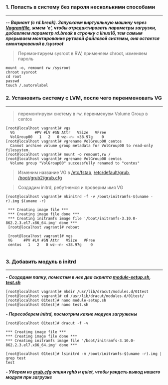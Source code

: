 ### 1. Попасть в систему без пароля несколькими способами
___

***-- Вариант (с rd.break). 
Запускаем виртуальную машину через [Vagrantfile](), жмем 'e', чтобы отредактировать параметры загрузки, добавляем параметр rd.break в строчку с linux16, тем самым прерываем монтирование рутовой файловой системы, она остается смонтированой в /sysroot***

> Перемонтируем sysroot в RW, применяем chroot, изменяем пароль

```console
mount -o, remount rw /sysroot
chroot sysroot
cd root
passwd
touch /.autorelabel
```

### 2. Установить систему с LVM, после чего переименовать VG
---
> перемонтируем систему в rw, переименуем Volume Group в centos
```console 
[root@localhost vagrant]# vgs
  VG         #PV #LV #SN Attr   VSize   VFree
  VolGroup00   1   2   0 wz--n- <38.97g    0 
[root@localhost vagrant]# vgrename VolGroup00 centos
  Cannot archive volume group metadata for VolGroup00 to read-only filesystem.
[root@localhost vagrant]# mount -o remount,rw /         
[root@localhost vagrant]# vgrename VolGroup00 centos
  Volume group "VolGroup00" successfully renamed to "centos"
  ```
  
  > Изменим название VG в  [/etc/fstab](https://github.com/ChurikovAnatolii/UNIT7_INITRD/blob/main/fstab), [/etc/default/grub](https://github.com/ChurikovAnatolii/UNIT7_INITRD/blob/main/grub), [/boot/grub2/grub.cfg](https://github.com/ChurikovAnatolii/UNIT7_INITRD/blob/main/grub.cfg)  
  
  > Создадим initrd, ребутнемся и проверим имя VG  
  ```console
  [root@localhost vagrant]# mkinitrd -f -v /boot/initramfs-$(uname -r).img $(uname -r)
  
   *** Creating image file ***
   *** Creating image file done ***
   *** Creating initramfs image file '/boot/initramfs-3.10.0-862.2.3.el7.x86_64.img' done ***
   [root@localhost vagrant]# reboot
   
   [root@localhost vagrant]# vgs
   VG     #PV #LV #SN Attr   VSize   VFree
   centos   1   2   0 wz--n- <38.97g    0 
   
  ```
### 3. Добавить модуль в initrd
---
***- Создадим папку, поместим в нее два скрипта [module-setup.sh](https://github.com/ChurikovAnatolii/UNIT7_INITRD/blob/main/module_setup.sh), [test.sh](https://github.com/ChurikovAnatolii/UNIT7_INITRD/blob/main/test.sh)***

```console
[root@localhost vagrant]# mkdir /usr/lib/dracut/modules.d/01test
[root@localhost vagrant]# cd /usr/lib/dracut/modules.d/01test/
[root@localhost 01test]# nano module-setup.sh
[root@localhost 01test]# nano test.sh

```
***- Пересоберем initrd, посмотрим какие модули загружены***

```console
[root@localhost 01test]# dracut -f -v

*** Creating image file ***
*** Creating image file done ***
*** Creating initramfs image file '/boot/initramfs-3.10.0-862.2.3.el7.x86_64.img' done ***

[root@localhost 01test]# lsinitrd -m /boot/initramfs-$(uname -r).img | grep test
test
```

***- Уберем из [grub.cfg](https://github.com/ChurikovAnatolii/UNIT7_INITRD/blob/main/grub.cfg) опции rghb и quiet, чтобы увидеть вывод нашего модуля при загрузке***



